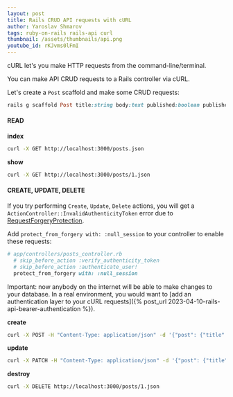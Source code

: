 ```yaml
---
layout: post
title: Rails CRUD API requests with cURL
author: Yaroslav Shmarov
tags: ruby-on-rails rails-api curl
thumbnail: /assets/thumbnails/api.png
youtube_id: rKJvms0lFmI
---
```


cURL let's you make HTTP requests from the command-line/terminal.

You can make API CRUD requests to a Rails controller via cURL.

Let's create a `Post` scaffold and make some CRUD requests:

```ruby
rails g scaffold Post title:string body:text published:boolean published_at:datetime
```

#### READ

**index**

```sh
curl -X GET http://localhost:3000/posts.json
```

**show**

```sh
curl -X GET http://localhost:3000/posts/1.json
```

#### CREATE, UPDATE, DELETE

If you try performing `Create`, `Update`, `Delete` actions, you will get a `ActionController::InvalidAuthenticityToken` error due to [RequestForgeryProtection](https://api.rubyonrails.org/classes/ActionController/RequestForgeryProtection.html).

Add `protect_from_forgery with: :null_session` to your controller to enable these requests:

```ruby
# app/controllers/posts_controller.rb
  # skip_before_action :verify_authenticity_token
  # skip_before_action :authenticate_user!
  protect_from_forgery with: :null_session
```

Important: now anybody on the internet will be able to make changes to your database. In a real environment, you would want to [add an authentication layer to your cURL requests]({% post_url 2023-04-10-rails-api-bearer-authentication %}).

**create**

```sh
curl -X POST -H "Content-Type: application/json" -d '{"post": {"title": "Example Title", "body": "Example Body", "published": true, "published_at": "2023-04-12T12:34:58Z"}}' http://localhost:3000/posts.json
```

**update**

```sh
curl -X PATCH -H "Content-Type: application/json" -d '{"post": {"title": "Updated Title"}}' http://localhost:3000/posts/1.json
```

**destroy**

```sh
curl -X DELETE http://localhost:3000/posts/1.json
```
